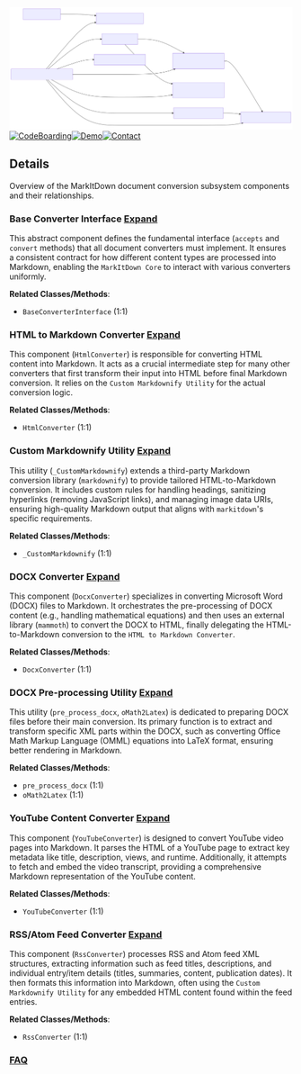 ![Diagram representation](./Document_Conversion_Subsystem.svg)
[![CodeBoarding](https://img.shields.io/badge/Generated%20by-CodeBoarding-9cf?style=flat-square)](https://github.com/CodeBoarding/GeneratedOnBoardings)[![Demo](https://img.shields.io/badge/Try%20our-Demo-blue?style=flat-square)](https://www.codeboarding.org/demo)[![Contact](https://img.shields.io/badge/Contact%20us%20-%20contact@codeboarding.org-lightgrey?style=flat-square)](mailto:contact@codeboarding.org)

## Details

Overview of the MarkItDown document conversion subsystem components and their relationships.

### Base Converter Interface [Expand](./Base_Converter_Interface.md)
This abstract component defines the fundamental interface (`accepts` and `convert` methods) that all document converters must implement. It ensures a consistent contract for how different content types are processed into Markdown, enabling the `MarkItDown Core` to interact with various converters uniformly.


**Related Classes/Methods**:

- `BaseConverterInterface` (1:1)


### HTML to Markdown Converter [Expand](./HTML_to_Markdown_Converter.md)
This component (`HtmlConverter`) is responsible for converting HTML content into Markdown. It acts as a crucial intermediate step for many other converters that first transform their input into HTML before final Markdown conversion. It relies on the `Custom Markdownify Utility` for the actual conversion logic.


**Related Classes/Methods**:

- `HtmlConverter` (1:1)


### Custom Markdownify Utility [Expand](./Custom_Markdownify_Utility.md)
This utility (`_CustomMarkdownify`) extends a third-party Markdown conversion library (`markdownify`) to provide tailored HTML-to-Markdown conversion. It includes custom rules for handling headings, sanitizing hyperlinks (removing JavaScript links), and managing image data URIs, ensuring high-quality Markdown output that aligns with `markitdown`'s specific requirements.


**Related Classes/Methods**:

- `_CustomMarkdownify` (1:1)


### DOCX Converter [Expand](./DOCX_Converter.md)
This component (`DocxConverter`) specializes in converting Microsoft Word (DOCX) files to Markdown. It orchestrates the pre-processing of DOCX content (e.g., handling mathematical equations) and then uses an external library (`mammoth`) to convert the DOCX to HTML, finally delegating the HTML-to-Markdown conversion to the `HTML to Markdown Converter`.


**Related Classes/Methods**:

- `DocxConverter` (1:1)


### DOCX Pre-processing Utility [Expand](./DOCX_Pre_processing_Utility.md)
This utility (`pre_process_docx`, `oMath2Latex`) is dedicated to preparing DOCX files before their main conversion. Its primary function is to extract and transform specific XML parts within the DOCX, such as converting Office Math Markup Language (OMML) equations into LaTeX format, ensuring better rendering in Markdown.


**Related Classes/Methods**:

- `pre_process_docx` (1:1)
- `oMath2Latex` (1:1)


### YouTube Content Converter [Expand](./YouTube_Content_Converter.md)
This component (`YouTubeConverter`) is designed to convert YouTube video pages into Markdown. It parses the HTML of a YouTube page to extract key metadata like title, description, views, and runtime. Additionally, it attempts to fetch and embed the video transcript, providing a comprehensive Markdown representation of the YouTube content.


**Related Classes/Methods**:

- `YouTubeConverter` (1:1)


### RSS/Atom Feed Converter [Expand](./RSS_Atom_Feed_Converter.md)
This component (`RssConverter`) processes RSS and Atom feed XML structures, extracting information such as feed titles, descriptions, and individual entry/item details (titles, summaries, content, publication dates). It then formats this information into Markdown, often using the `Custom Markdownify Utility` for any embedded HTML content found within the feed entries.


**Related Classes/Methods**:

- `RssConverter` (1:1)




### [FAQ](https://github.com/CodeBoarding/GeneratedOnBoardings/tree/main?tab=readme-ov-file#faq)